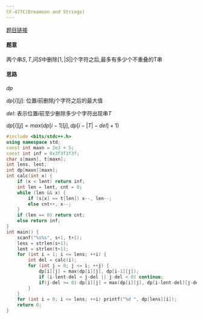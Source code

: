 ```yaml
---
CF-477C(Dreamoon and Strings)
---
```


[题目链接](https://codeforces.com/contest/477/problem/C)

#### 题意

两个串$S,T$,问$S$中删除$[1,|S|]$个字符之后,最多有多少个不重叠的T串

#### 思路

$dp$

$dp[i][j]$: 位置$i$前删除$j$个字符之后的最大值

$del$: 表示位置$i$前至少删除多少个字符出现串$T$

$dp[i][j] = max(dp[i-1][j], dp[i-|T|-del]+1)$

```cpp
#include <bits/stdc++.h>
using namespace std;
const int maxn = 2e3 + 5;
const int inf = 0x3f3f3f3f;
char s[maxn], t[maxn];
int lens, lent;
int dp[maxn][maxn];
int calc(int x) {
    if (x < lent) return inf;
    int len = lent, cnt = 0;
    while (len && x) {
        if (s[x] == t[len]) x--, len--;
        else cnt++, x--;
    }
    if (len == 0) return cnt;
    else return inf;
}
int main() {
    scanf("%s%s", s+1, t+1);
    lens = strlen(s+1);
    lent = strlen(t+1);
    for (int i = 1; i <= lens; ++i) {
        int del = calc(i);
        for (int j = 0; j <= i; ++j) {
            dp[i][j] = max(dp[i][j], dp[i-1][j]);
            if (i-lent-del < j-del || j-del < 0) continue;
            if(j-del >= 0) dp[i][j] = max(dp[i][j], dp[i-lent-del][j-del]+1);
        }
    }
    for (int i = 0; i <= lens; ++i) printf("%d ", dp[lens][i]);
    return 0;
}
```



